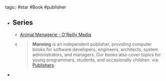 tags:: #star #Book #publisher

- ## Series
  - [Animal Menagerie - O'Reilly Media](https://www.oreilly.com/animals.csp)
  - > **Manning** is an independent publisher, providing computer books for software developers, engineers, architects, system administrators, and managers. Our books also cover topics for young programmers, students, and occasionally children.
    via: [Publishers](https://www.oreilly.com/publisher/manning-publications/)
-